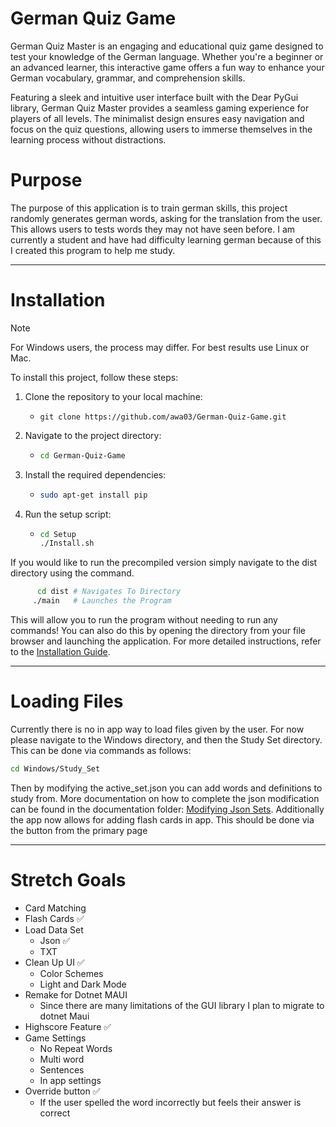 # German Quiz Game
German Quiz Master is an engaging and educational quiz game designed to test your knowledge of the German language. Whether you're a beginner or an advanced learner, this interactive game offers a fun way to enhance your German vocabulary, grammar, and comprehension skills.

Featuring a sleek and intuitive user interface built with the Dear PyGui library, German Quiz Master provides a seamless gaming experience for players of all levels. The minimalist design ensures easy navigation and focus on the quiz questions, allowing users to immerse themselves in the learning process without distractions.

# Purpose
The purpose of this application is to train german skills, this project randomly generates german words, asking for the translation from the user. This allows users to tests words they may not have seen before. I am currently a student and have had difficulty learning german because of this I created this program to help me study. 

****
# Installation
>[!Note]
>For Windows users, the process may differ. For best results use Linux or Mac.

To install this project, follow these steps:
1. Clone the repository to your local machine:
   - ```
     git clone https://github.com/awa03/German-Quiz-Game.git
     ```
2. Navigate to the project directory:
   - ```sh
     cd German-Quiz-Game
     ```
4. Install the required dependencies:
   - ```sh
     sudo apt-get install pip
     ```
5. Run the setup script:
   - ```sh
     cd Setup
     ./Install.sh
     ```
If you would like to run the precompiled version simply navigate to the dist directory using the command.
```sh
      cd dist # Navigates To Directory
     ./main   # Launches the Program
```
This will allow you to run the program without needing to run any commands! You can also do this by opening the directory from your file browser and launching the application.
For more detailed instructions, refer to the [Installation Guide](Docs/installation.md).
****
# Loading Files
Currently there is no in app way to load files given by the user. For now please navigate to the Windows directory, and then the Study Set directory. This can be done via commands as follows:
```sh
cd Windows/Study_Set
```
Then by modifying the active_set.json you can add words and definitions to study from. More documentation on how to complete the json modification can be found in the documentation folder: [Modifying Json Sets](Docs/json_sets.md). Additionally the app now allows for adding flash cards in app. This should be done via the button from the primary page

****
# Stretch Goals
- Card Matching
- Flash Cards ✅
- Load Data Set
  - Json ✅
  - TXT 
- Clean Up UI ✅
  - Color Schemes
  - Light and Dark Mode
- Remake for Dotnet MAUI
  - Since there are many limitations of the GUI library I plan to migrate to dotnet Maui
- Highscore Feature ✅ 
- Game Settings
  - No Repeat Words
  - Multi word
  - Sentences
  - In app settings
- Override button ✅
  - If the user spelled the word incorrectly but feels their answer is correct


